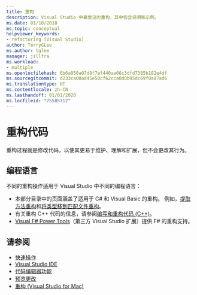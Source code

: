 ```yaml
---
title: 重构
description: Visual Studio 中最常见的重构，其中包含说明和示例。
ms.date: 01/10/2018
ms.topic: conceptual
helpviewer_keywords:
- refactoring [Visual Studio]
author: TerryGLee
ms.author: tglee
manager: jillfra
ms.workload:
- multiple
ms.openlocfilehash: 6b6a050a07d8f7ef440aa66c3dfd7385b182e4df
ms.sourcegitcommit: d233ca00ad45e50cf62cca0d0b95dc69f0a87ad6
ms.translationtype: HT
ms.contentlocale: zh-CN
ms.lasthandoff: 01/01/2020
ms.locfileid: "75585712"
---
```

# <a name="refactor-code"></a>重构代码

重构过程就是修改代码，以使其更易于维护、理解和扩展，但不会更改其行为。

## <a name="programming-languages"></a>编程语言

不同的重构操作适用于 Visual Studio 中不同的编程语言：

- 本部分目录中的页面涵盖了适用于 C# 和 Visual Basic 的重构。 例如，[提取方法重构](reference/extract-method.md)和[将类型移到匹配文件重构](reference/move-type-to-matching-file.md)。
- 有关重构 C++ 代码的信息，请参阅[编写和重构代码 (C++)](/cpp/ide/writing-and-refactoring-code-cpp)。
- [Visual F# Power Tools](https://marketplace.visualstudio.com/items?itemName=FSharpSoftwareFoundation.VisualFPowerTools)（第三方 Visual Studio 扩展）提供 F# 的重构支持。

## <a name="see-also"></a>请参阅

- [快速操作](../ide/quick-actions.md)
- [Visual Studio IDE](../get-started/visual-studio-ide.md)
- [代码编辑器功能](../ide/writing-code-in-the-code-and-text-editor.md)
- [预览更改](../ide/preview-changes.md)
- [重构 (Visual Studio for Mac)](/visualstudio/mac/refactoring)
